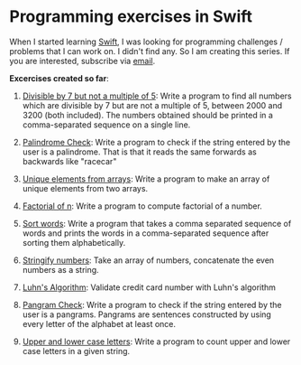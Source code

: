 # Programming exercises in Swift

When I started learning [Swift][1], I was looking for programming challenges / problems that I can work on. I didn't find any. So I am creating this series. If you are interested, subscribe via [email](http://eepurl.com/Lu3cr).

**Excercises created so far**:

1. [Divisible by 7 but not a multiple of 5][2]: Write a program to find all numbers which are divisible by 7 but are not a multiple of 5, between 2000 and 3200 (both included). The numbers obtained should be printed in a comma-separated sequence on a single line.

2. [Palindrome Check][3]: Write a program to check if the string entered by the user is a palindrome. That is that it reads the same forwards as backwards like "racecar"

3. [Unique elements from arrays][4]: Write a program to make an array of unique elements from two arrays.

4. [Factorial of n][5]: Write a program to compute factorial of a number.

5. [Sort words][6]: Write a program that takes a comma separated sequence of words and prints the words in a comma-separated sequence after sorting them alphabetically.

6. [Stringify numbers][7]: Take an array of numbers, concatenate the even numbers as a string.

7. [Luhn's Algorithm][8]: Validate credit card number with Luhn's algorithm

8. [Pangram Check][9]: Write a program to check if the string entered by the user is a pangrams. Pangrams are sentences constructed by using every letter of the alphabet at least once.

9. [Upper and lower case letters][10]: Write a program to count upper and lower case letters in a given string.

[1]: https://developer.apple.com/swift/
[2]: http://tech.jjude.com/swift-challenge-001
[3]: http://tech.jjude.com/swift-challenge-002
[4]: http://tech.jjude.com/swift-challenge-003
[5]: http://tech.jjude.com/swift-challenge-004
[6]: http://tech.jjude.com/swift-challenge-005
[7]: http://tech.jjude.com/swift-challenge-006
[8]: http://tech.jjude.com/swift-challenge-007
[9]: http://tech.jjude.com/swift-challenge-008
[10]: http://tech.jjude.com/swift-challenge-009